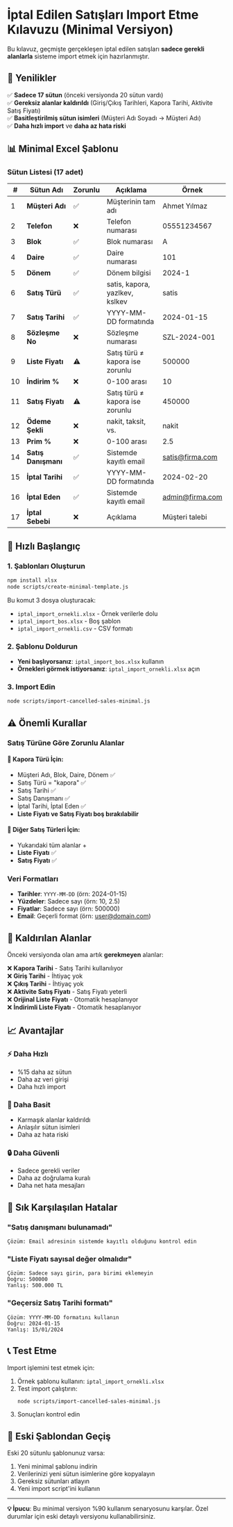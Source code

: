 # İptal Edilen Satışları Import Etme Kılavuzu (Minimal Versiyon)

Bu kılavuz, geçmişte gerçekleşen iptal edilen satışları **sadece gerekli alanlarla** sisteme import etmek için hazırlanmıştır.

## 🎯 Yenilikler

✅ **Sadece 17 sütun** (önceki versiyonda 20 sütun vardı)  
✅ **Gereksiz alanlar kaldırıldı** (Giriş/Çıkış Tarihleri, Kapora Tarihi, Aktivite Satış Fiyatı)  
✅ **Basitleştirilmiş sütun isimleri** (Müşteri Adı Soyadı → Müşteri Adı)  
✅ **Daha hızlı import** ve **daha az hata riski**  

## 📊 Minimal Excel Şablonu

### Sütun Listesi (17 adet)

| # | Sütun Adı | Zorunlu | Açıklama | Örnek |
|---|-----------|---------|----------|-------|
| 1 | **Müşteri Adı** | ✅ | Müşterinin tam adı | Ahmet Yılmaz |
| 2 | **Telefon** | ❌ | Telefon numarası | 05551234567 |
| 3 | **Blok** | ✅ | Blok numarası | A |
| 4 | **Daire** | ✅ | Daire numarası | 101 |
| 5 | **Dönem** | ✅ | Dönem bilgisi | 2024-1 |
| 6 | **Satış Türü** | ✅ | satis, kapora, yazlkev, kslkev | satis |
| 7 | **Satış Tarihi** | ✅ | YYYY-MM-DD formatında | 2024-01-15 |
| 8 | **Sözleşme No** | ❌ | Sözleşme numarası | SZL-2024-001 |
| 9 | **Liste Fiyatı** | ⚠️ | Satış türü ≠ kapora ise zorunlu | 500000 |
| 10 | **İndirim %** | ❌ | 0-100 arası | 10 |
| 11 | **Satış Fiyatı** | ⚠️ | Satış türü ≠ kapora ise zorunlu | 450000 |
| 12 | **Ödeme Şekli** | ❌ | nakit, taksit, vs. | nakit |
| 13 | **Prim %** | ❌ | 0-100 arası | 2.5 |
| 14 | **Satış Danışmanı** | ✅ | Sistemde kayıtlı email | satis@firma.com |
| 15 | **İptal Tarihi** | ✅ | YYYY-MM-DD formatında | 2024-02-20 |
| 16 | **İptal Eden** | ✅ | Sistemde kayıtlı email | admin@firma.com |
| 17 | **İptal Sebebi** | ❌ | Açıklama | Müşteri talebi |

## 🚀 Hızlı Başlangıç

### 1. Şablonları Oluşturun
```bash
npm install xlsx
node scripts/create-minimal-template.js
```

Bu komut 3 dosya oluşturacak:
- `iptal_import_ornekli.xlsx` - Örnek verilerle dolu
- `iptal_import_bos.xlsx` - Boş şablon
- `iptal_import_ornekli.csv` - CSV formatı

### 2. Şablonu Doldurun
- **Yeni başlıyorsanız**: `iptal_import_bos.xlsx` kullanın
- **Örnekleri görmek istiyorsanız**: `iptal_import_ornekli.xlsx` açın

### 3. Import Edin
```bash
node scripts/import-cancelled-sales-minimal.js
```

## ⚠️ Önemli Kurallar

### Satış Türüne Göre Zorunlu Alanlar

#### 🔹 Kapora Türü İçin:
- Müşteri Adı, Blok, Daire, Dönem ✅
- Satış Türü = "kapora" ✅
- Satış Tarihi ✅
- Satış Danışmanı ✅
- İptal Tarihi, İptal Eden ✅
- **Liste Fiyatı ve Satış Fiyatı boş bırakılabilir**

#### 🔹 Diğer Satış Türleri İçin:
- Yukarıdaki tüm alanlar +
- **Liste Fiyatı** ✅
- **Satış Fiyatı** ✅

### Veri Formatları
- **Tarihler**: `YYYY-MM-DD` (örn: 2024-01-15)
- **Yüzdeler**: Sadece sayı (örn: 10, 2.5)
- **Fiyatlar**: Sadece sayı (örn: 500000)
- **Email**: Geçerli format (örn: user@domain.com)

## 🔧 Kaldırılan Alanlar

Önceki versiyonda olan ama artık **gerekmeyen** alanlar:

❌ **Kapora Tarihi** - Satış Tarihi kullanılıyor  
❌ **Giriş Tarihi** - İhtiyaç yok  
❌ **Çıkış Tarihi** - İhtiyaç yok  
❌ **Aktivite Satış Fiyatı** - Satış Fiyatı yeterli  
❌ **Orijinal Liste Fiyatı** - Otomatik hesaplanıyor  
❌ **İndirimli Liste Fiyatı** - Otomatik hesaplanıyor  

## 📈 Avantajlar

### ⚡ Daha Hızlı
- %15 daha az sütun
- Daha az veri girişi
- Daha hızlı import

### 🎯 Daha Basit
- Karmaşık alanlar kaldırıldı
- Anlaşılır sütun isimleri
- Daha az hata riski

### 🔒 Daha Güvenli
- Sadece gerekli veriler
- Daha az doğrulama kuralı
- Daha net hata mesajları

## 🚨 Sık Karşılaşılan Hatalar

### "Satış danışmanı bulunamadı"
```
Çözüm: Email adresinin sistemde kayıtlı olduğunu kontrol edin
```

### "Liste Fiyatı sayısal değer olmalıdır"
```
Çözüm: Sadece sayı girin, para birimi eklemeyin
Doğru: 500000
Yanlış: 500.000 TL
```

### "Geçersiz Satış Tarihi formatı"
```
Çözüm: YYYY-MM-DD formatını kullanın
Doğru: 2024-01-15
Yanlış: 15/01/2024
```

## 📞 Test Etme

Import işlemini test etmek için:

1. Örnek şablonu kullanın: `iptal_import_ornekli.xlsx`
2. Test import çalıştırın:
   ```bash
   node scripts/import-cancelled-sales-minimal.js
   ```
3. Sonuçları kontrol edin

## 🔄 Eski Şablondan Geçiş

Eski 20 sütunlu şablonunuz varsa:

1. Yeni minimal şablonu indirin
2. Verilerinizi yeni sütun isimlerine göre kopyalayın
3. Gereksiz sütunları atlayın
4. Yeni import script'ini kullanın

---

**💡 İpucu**: Bu minimal versiyon %90 kullanım senaryosunu karşılar. Özel durumlar için eski detaylı versiyonu kullanabilirsiniz.
